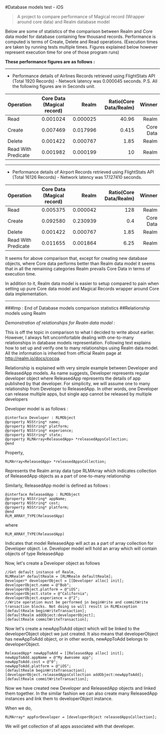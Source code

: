 #Database models test - iOS
>A project to compare performance of Magical record (Wrapper around core data) and Realm database model

Below are some of statistics of the comparison between Realm and Core data model for database containing few thousand records. Performance is computed is terms of Create, Delete and Read operations. (Execution times are taken by running tests multiple times. Figures explained below however represent execution time for one of those program runs)

**These performance figures are as follows :**
___
- Performance details of Airlines Records retrieved using FlightStats API (Total 1920 Records) - Network latency was 0.000045 seconds. P.S. All the following figures are in Seconds unit.

| Operation | Core Data (Magical record)  | Realm  | Ratio(Core Data/Realm) | Winner
|:---|:---:|---:|---:|---:|
| Read  |  0.001024  | 0.000025  | 40.96 | Realm
| Create  | 0.007469  | 0.017996  | 0.415 | Core Data
| Delete  | 0.001422 | 0.000767 | 1.85 | Realm
| Read With Predicate | 0.001982 | 0.000199 | 10 | Realm  

___

 - Performance details of Airport Records retrieved using FlightStats API (Total 16126 Records) - Network latency was 17.127410 seconds. 

| Operation | Core Data (Magical record)  | Realm  | Ratio(Core Data/Realm) | Winner
|:---|:---:|---:| ---:| ---:|
| Read  |  0.005375  | 0.000042  | 128 | Realm
| Create  | 0.092580  | 0.230939  | 0.4 | Core Data
| Delete  | 0.001422 | 0.000767 | 1.85 | Realm
| Read With Predicate | 0.011655 | 0.001864 | 6.25 | Realm  

It seems for above comparison that, except for creating new database objects, where Core data performs better than Realm data model it seems that in all the remaining categories Realm prevails Core Data in terms of execution time.

In addition to it, Realm data model is easier to setup compared to pain when setting up pure Core data model and Magical Records wrapper around Core data implementation.

***
###Imp : End of Database models comparison statistics
##Relationship models using Realm

_Demonstration of relationships for Realm data model :_

This is off the topic in comparison to what I decided to write about earlier. However, I always felt uncomfortable dealing with one-to-many relationships in database models representation. Following text explains how to set up and verify one to many relationships using Realm data model. All the information is inherited from official Realm page at http://realm.io/docs/cocoa.


Relationship is explained with very simple example between Developer and ReleasedApp models. As name suggests, Developer represents regular developer object where ReleasedApp represents the details of app published by that developer. For simplicity, we will assume one to many relationship from Developer to ReleasedApp. In other words, one Developer can release multiple apps, but single app cannot be released by multiple developers

Developer model is as follows : 

```
@interface Developer : RLMObject
@property NSString* name;
@property NSString* platform;
@property NSString* experience;
@property NSString* state;
@property RLMArray<ReleasedApp> *releasedAppsCollection;
@end
```

Property, 
```
RLMArray<ReleasedApp> *releasedAppsCollection;
```
Represents the Realm array data type RLMArray which indicates collection of ReleasedApp objects as a part of one-to-many relationship

Similarly,
ReleasedApp model is defined as follows : 
```
@interface ReleasedApp : RLMObject
@property NSString* appName;
@property NSString* cost;
@property NSString* platform;
@end
RLM_ARRAY_TYPE(ReleasedApp)
```
where
```
RLM_ARRAY_TYPE(ReleasedApp)
```
Indicates that model ReleasedApp will act as a part of array collection for Developer object. i.e. Developer model will hold an array which will contain objects of type ReleasedApp

Now, let's create a Developer object as follows

```
//Get default instance of Realm,
RLMRealm* defaultRealm = [RLMRealm defaultRealm];
Developer* developerObject = [[Developer alloc] init];
developerObject.name = @"Bob";
developerObject.platform = @"iOS";
developerObject.state = @"California";
developerObject.experience = @"2";
//Write operation must be performed in beginWrite and commitWrite transaction blocks. Not doing so will result in RLMException
[defaultRealm beginWriteTransaction];
[defaultRealm addObject:developerObject];
[defaultRealm commitWriteTransaction];
```

Now let's create a newAppToAdd object which will be linked to the developerObject object we just created. It also means that developerObject has newAppToAdd object, or in other words, newAppToAdd belongs to developerObject.

```
ReleasedApp* newAppToAdd = [[ReleasedApp alloc] init];
newAppToAdd.appName = @"My Awesome app";
newAppToAdd.cost = @"0";
newAppToAdd.platform = @"iOS";
[defaultRealm beginWriteTransaction];
[developerObject.releasedAppsCollection addObject:newAppToAdd];
[defaultRealm commitWriteTransaction];
```
Now we have created new Developer and ReleasedApp objects and linked them together. In the similar fashion we can also create many ReleasedApp instances and link them to developerObject instance.

When we do, 
```
RLMArray* appForDeveloper = [developerObject releasedAppsCollection];
```
We will get collection of all apps associated with that developer.











